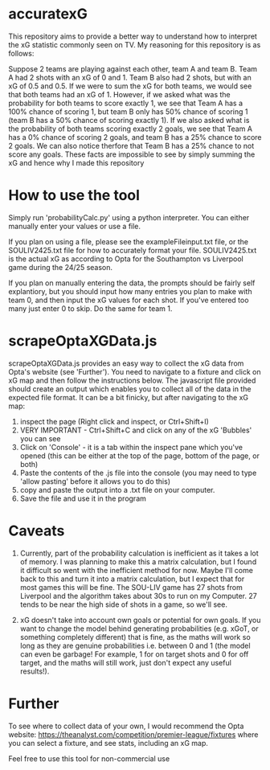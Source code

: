 # accuratexG
This repository aims to provide a better way to understand how to interpret the xG statistic commonly seen on TV. My reasoning for this repository is as follows:

Suppose 2 teams are playing against each other, team A and team B. Team A had 2 shots with an xG of 0 and 1. Team B also had 2 shots, but with an xG of 0.5 and 0.5.
If we were to sum the xG for both teams, we would see that both teams had an xG of 1. However, if we asked what was the probability for both teams to score exactly 1, we see that Team A has a 100% chance of scoring 1, but team B only has 50% chance of scoring 1 (team B has a 50% chance of scoring exactly 1). If we also asked what is the probability of both teams scoring exactly 2 goals, we see that Team A has a 0% chance of scoring 2 goals, and team B has a 25% chance to score 2 goals. We can also notice therfore that Team B has a 25% chance to not score any goals. These facts are impossible to see by simply summing the xG and hence why I made this repository

# How to use the tool
Simply run 'probabilityCalc.py' using a python interpreter. You can either manually enter your values or use a file.

If you plan on using a file, please see the exampleFileinput.txt file, or the SOULIV2425.txt file for how to accurately format your file. SOULIV2425.txt is the actual xG as according to Opta for the Southampton vs Liverpool game during the 24/25 season.

If you plan on manually entering the data, the prompts should be fairly self explantiory, but you should input how many entries you plan to make with team 0, and then input the xG values for each shot. If you've entered too many just enter 0 to skip. Do the same for team 1.

# scrapeOptaXGData.js

scrapeOptaXGData.js provides an easy way to collect the xG data from Opta's website (see 'Further'). You need to navigate to a fixture and click on xG map and then follow the instructions below. The javascript file provided should create an output which enables you to collect all of the data in the expected file format. It can be a bit finicky, but after navigating to the xG map: 
1. inspect the page (Right click and inspect, or Ctrl+Shift+I)
2. VERY IMPORTANT - Ctrl+Shift+C and click on any of the xG 'Bubbles' you can see 
3. Click on 'Console' - it is a tab within the inspect pane which you've opened (this can be either at the top of the page, bottom of the page, or both)
4. Paste the contents of the .js file into the console (you may need to type 'allow pasting' before it allows you to do this)
5. copy and paste the output into a .txt file on your computer.
6. Save the file and use it in the program

# Caveats
1. Currently, part of the probability calculation is inefficient as it takes a lot of memory. I was planning to make this a matrix calculation, but I found it difficult so went with the inefficient method for now. Maybe I'll come back to this and turn it into a matrix calculation, but I expect that for most games this will be fine. The SOU-LIV game has 27 shots from Liverpool and the algorithm takes about 30s to run on my Computer. 27 tends to be near the high side of shots in a game, so we'll see.

2. xG doesn't take into account own goals or potential for own goals. If you want to change the model behind generating probabilities (e.g. xGoT, or something completely different) that is fine, as the maths will work so long as they are genuine probabilities i.e. between 0 and 1 (the model can even be garbage! For example, 1 for on target shots and 0 for off target, and the maths will still work, just don't expect any useful results!). 

# Further
To see where to collect data of your own, I would recommend the Opta website: https://theanalyst.com/competition/premier-league/fixtures where you can select a fixture, and see stats, including an xG map. 

Feel free to use this tool for non-commercial use